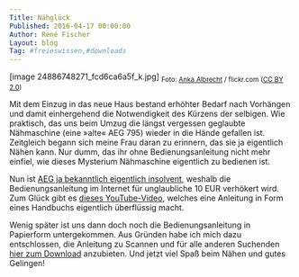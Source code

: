 ```yaml
---
Title: Nähglück
Published: 2016-04-17 00:00:00
Author: René Fischer
Layout: blog
Tag: #freieswissen,#downloads
---
```

[image 24886748271_fcd6ca6a5f_k.jpg]
<sub>Foto: [Anka Albrecht](https://www.flickr.com/photos/134465805@N06/) / flickr.com ([CC BY 2.0](https://creativecommons.org/licenses/by/2.0/))</sub>

Mit dem Einzug in das neue Haus bestand erhöhter Bedarf nach Vorhängen und damit einhergehend die Notwendigkeit des Kürzens der selbigen. Wie praktisch, das uns beim Umzug die längst vergessen geglaubte Nähmaschine (eine »alte« AEG 795) wieder in die Hände gefallen ist. Zeitgleich begann sich meine Frau daran zu erinnern, das sie ja eigentlich Nähen kann. Nur dumm, das ihr ohne Bedienungsanleitung nicht mehr einfiel, wie dieses Mysterium Nähmaschine eigentlich zu bedienen ist.

Nun ist [AEG ja bekanntlich eigentlich insolvent](https://www.heise.de/newsticker/meldung/Aufstieg-und-Fall-der-AEG-Nur-die-drei-Buchstaben-haben-ueberlebt-129584.html), weshalb die Bedienungsanleitung im Internet für unglaubliche 10 EUR verhökert wird. Zum Glück gibt es [dieses YouTube-Video](https://www.youtube.com/watch?v=PiTNxhrH1Is), welches eine Anleitung in Form eines Handbuchs eigentlich überflüssig macht.

Wenig später ist uns dann doch noch die Bedienungsanleitung in Papierform untergekommen. Aus Gründen habe ich mich dazu entschlossen, die Anleitung zu Scannen und für alle anderen Suchenden [hier zum Download]( /media/downloads/bedienungsanleitung_naehmaschine_aeg790-795.pdf) anzubieten. Und jetzt viel Spaß beim Nähen und gutes Gelingen!